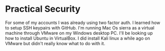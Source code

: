 # Practical Security

For some of my accounts I was already using two factor auth. I learned how to setup SSH keypairs with GitHub. I'm running Mac Os sierra as a virtual machine through VMware on my Windows desktop PC. I'll be looking up how to install Ubuntu in VirtualBox. I did install Kali linux a while ago on VMware but didn't really know what to do with it.
